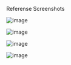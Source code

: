 Referense Screenshots

![image](https://github.com/udaysk3/PythonAssignment_SIS/assets/75845600/50b2fcf2-c85f-4c1b-a288-15b563f7f4d7)

![image](https://github.com/udaysk3/PythonAssignment_SIS/assets/75845600/2c41d490-2dde-42f3-a2ad-4123e8dc502a)

![image](https://github.com/udaysk3/PythonAssignment_SIS/assets/75845600/0279477c-d713-46e3-ad14-9c066265fa59)

![image](https://github.com/udaysk3/PythonAssignment_SIS/assets/75845600/017d85d6-1962-46a6-a1cb-3c8313e66ca4)
